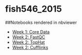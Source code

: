 fish546_2015
============

##Notebooks 
rendered in nbviewer

* [Week 1: Core Data](http://nbviewer.ipython.org/github/kubu4/fish546_2015/blob/master/Week01_CoreFile_ID.ipynb)
* [Week 2: FastQC](http://nbviewer.ipython.org/github/kubu4/fish546_2015/blob/master/Week02_FASTQC_local.ipynb)
* [Week 2: TopHat](http://nbviewer.ipython.org/github/kubu4/fish546_2015/blob/master/Week02_TopHat_local.ipynb)
* [Week 2: Cufflinks](http://nbviewer.ipython.org/github/kubu4/fish546_2015/blob/master/Week02_Cufflinks_local.ipynb)
